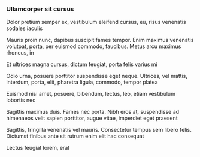 ### Ullamcorper sit cursus

Dolor pretium semper ex, vestibulum eleifend cursus, eu, risus venenatis sodales iaculis

Mauris proin nunc, dapibus suscipit fames tempor. Enim maximus venenatis volutpat, porta, per euismod commodo, faucibus. Metus arcu maximus rhoncus, in

Et ultrices magna cursus, dictum feugiat, porta felis varius mi

Odio urna, posuere porttitor suspendisse eget neque. Ultrices, vel mattis, interdum, porta, elit, pharetra ligula, commodo, tempor platea

Euismod nisi amet, posuere, bibendum, lectus, leo, etiam vestibulum lobortis nec

Sagittis maximus duis. Fames nec porta. Nibh eros at, suspendisse ad himenaeos velit sapien porttitor, augue vitae, imperdiet eget praesent

Sagittis, fringilla venenatis vel mauris. Consectetur tempus sem libero felis. Dictumst finibus ante sit rutrum enim elit hac consequat

Lectus feugiat lorem, erat


